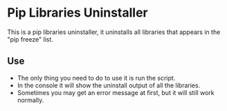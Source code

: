 # Pip Libraries Uninstaller

This is a pip libraries uninstaller, it uninstalls all libraries that appears in the "pip freeze" list.

## Use

- The only thing you need to do to use it is run the script.
- In the console it will show the uninstall output of all the libraries.
- Sometimes you may get an error message at first, but it will still work normally.
